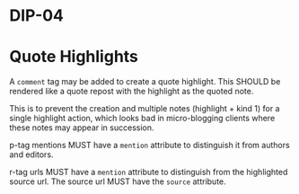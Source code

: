 DIP-04
======

# Quote Highlights

A `comment` tag may be added to create a quote highlight. This SHOULD be rendered like a quote repost with the highlight as the quoted note.

This is to prevent the creation and multiple notes (highlight + kind 1) for a single highlight action, which looks bad in micro-blogging clients where these notes may appear in succession.

p-tag mentions MUST have a `mention` attribute to distinguish it from authors and editors.

r-tag urls MUST have a `mention` attribute to distinguish from the highlighted source url. The source url MUST have the `source` attribute.
